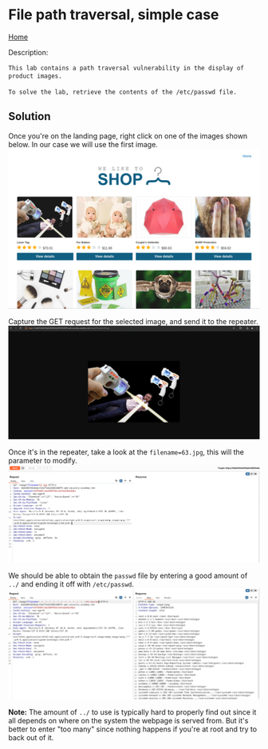 # File path traversal, simple case
<a href="{{ site.url }}{{ site.baseurl }}"> Home</a>


Description:
```
This lab contains a path traversal vulnerability in the display of product images.

To solve the lab, retrieve the contents of the /etc/passwd file. 
```

## Solution
Once you're on the landing page, right click on one of the images shown below. In our case we will use the first image.
![image](https://github.com/CrestFallenTurtle/state-of-mind/blob/main/pictures/web_security_academy/path_traversal/landing_page.png?raw=true)

Capture the GET request for the selected image, and send it to the repeater.
![image](https://github.com/CrestFallenTurtle/state-of-mind/blob/main/pictures/web_security_academy/path_traversal/image.png?raw=true)

Once it's in the repeater, take a look at the `filename=63.jpg`, this will the parameter to modify.
![image](https://github.com/CrestFallenTurtle/state-of-mind/blob/main/pictures/web_security_academy/path_traversal/repeater.png?raw=true)

We should be able to obtain the `passwd` file by entering a good amount of `../` and ending it off with `/etc/passwd`.
![image](https://github.com/CrestFallenTurtle/state-of-mind/blob/main/pictures/web_security_academy/path_traversal/result.png?raw=true)

<b>Note:</b> The amount of `../` to use is typically hard to properly find out since it all depends on where on the system the webpage is served from. But it's better to enter "too many" since nothing happens if you're at root and try to back out of it.
